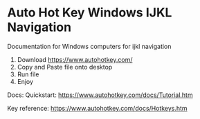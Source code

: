 # Auto Hot Key Windows IJKL Navigation

Documentation for Windows computers for ijkl navigation

1. Download https://www.autohotkey.com/
2. Copy and Paste file onto desktop
3. Run file
4. Enjoy

Docs:
Quickstart: https://www.autohotkey.com/docs/Tutorial.htm

Key reference: https://www.autohotkey.com/docs/Hotkeys.htm
